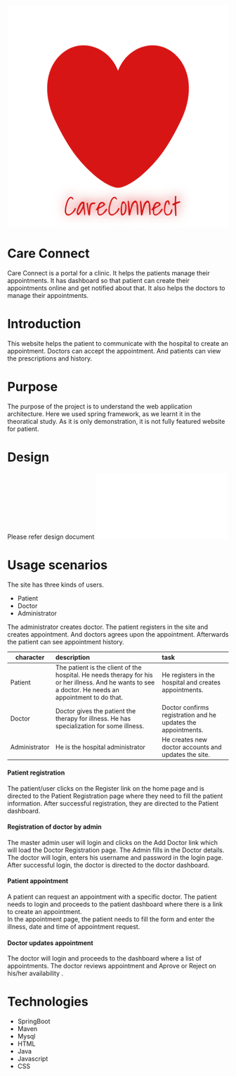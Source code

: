 ![careconnect](src/main/resources/static/img/careconnect.png)

Care Connect
==============

Care Connect is a portal for a clinic. It helps the patients manage their appointments. It has dashboard so that patient can create their appointments online and get notified about that. It also helps the doctors to manage their appointments.

Introduction
=============
This website helps the patient to communicate with the hospital to create an appointment. Doctors can accept the appointment. And patients can view the prescriptions and history.

Purpose
========

The purpose of the project is to understand the web application architecture. Here we used spring framework, as we learnt it in the theoratical study. As it is only demonstration, it is not fully featured website for patient. 

Design
======
Please refer design document ![here](doc/design/design_doc.pdf)

Usage scenarios
===============

The site has three kinds of users. 

- Patient
- Doctor
- Administrator

The administrator creates doctor. The patient registers in the site and creates appointment. And doctors agrees upon the appointment. Afterwards the patient can see appointment history.

character | description | task 
----------|:------------|:---------------------
Patient | The patient is the client of the hospital. He needs therapy for his or her illness. And he wants to see a doctor. He needs an appointment to do that. | He registers in the hospital and creates appointments.
Doctor | Doctor gives the patient the therapy for illness. He has specialization for some illness. | Doctor confirms registration and he updates the appointments.
Administrator | He is the hospital administrator | He creates new doctor accounts and updates the site.

#### Patient registration

The patient/user clicks on the Register link on the home page and is directed to the Patient Registration page where they need to fill the patient information. 
After successful registration, they are directed to the Patient dashboard.

#### Registration of doctor by admin

The master admin user will login and clicks on the Add Doctor link which will load the Doctor Registration page.  The Admin fills in the Doctor details.
The doctor will login, enters his username and password in the login page.  After successful login, the doctor is directed to the doctor dashboard.    

#### Patient appointment

A patient can request an appointment with a specific doctor.  The patient needs to login and proceeds to the patient dashboard where there is a link to create an appointment.  
In the appointment page, the patient needs to fill the form and enter the illness, date and time of appointment request.  

#### Doctor updates appointment

The doctor will login and proceeds to the dashboard where a list of appointments.  The doctor reviews appointment and Aprove or Reject on his/her availability . 


Technologies
=============

- SpringBoot
- Maven
- Mysql
- HTML
- Java
- Javascript
- CSS
